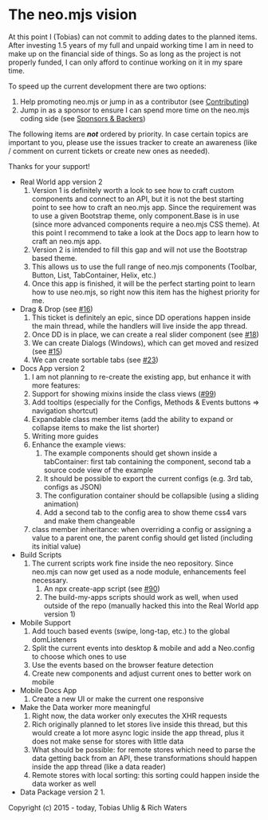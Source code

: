 # The neo.mjs vision

At this point I (Tobias) can not commit to adding dates to the planned items.
After investing 1.5 years of my full and unpaid working time I am in need to make up on the financial side of things.
So as long as the project is not properly funded, I can only afford to continue working on it in my spare time.

To speed up the current development there are two options:
1. Help promoting neo.mjs or jump in as a contributor (see <a href="../CONTRIBUTING.md">Contributing</a>)
2. Jump in as a sponsor to ensure I can spend more time on the neo.mjs coding side (see <a href="../BACKERS.md">Sponsors & Backers</a>)

The following items are ***not*** ordered by priority. In case certain topics are important to you, please use the issues
tracker to create an awareness (like / comment on current tickets or create new ones as needed).

Thanks for your support!

* Real World app version 2
    1. Version 1 is definitely worth a look to see how to craft custom components and connect to an API,
    but it is not the best starting point to see how to craft an neo.mjs app. Since the requirement was to use a given
    Bootstrap theme, only component.Base is in use (since more advanced components require a neo.mjs CSS theme).
    At this point I recommend to take a look at the Docs app to learn how to craft an neo.mjs app.
    2. Version 2 is intended to fill this gap and will not use the Bootstrap based theme.
    3. This allows us to use the full range of neo.mjs components (Toolbar, Button, List, TabContainer, Helix, etc.)
    4. Once this app is finished, it will be the perfect starting point to learn how to use neo.mjs,
    so right now this item has the highest priority for me.
* Drag & Drop (see <a href="https://github.com/neomjs/neo/issues/16">#16</a>)
    1. This ticket is definitely an epic, since DD operations happen inside the main thread, while the handlers will
    live inside the app thread.
    2. Once DD is in place, we can create a real slider component (see <a href="https://github.com/neomjs/neo/issues/18">#18</a>)
    3. We can create Dialogs (Windows), which can get moved and resized (see <a href="https://github.com/neomjs/neo/issues/15">#15</a>)
    4. We can create sortable tabs (see <a href="https://github.com/neomjs/neo/issues/23">#23</a>)
* Docs App version 2
    1. I am not planning to re-create the existing app, but enhance it with more features:
    2. Support for showing mixins inside the class views (<a href="https://github.com/neomjs/neo/issues/99">#99</a>)
    3. Add tooltips (especially for the Configs, Methods & Events buttons => navigation shortcut)
    4. Expandable class member items (add the ability to expand or collapse items to make the list shorter)
    5. Writing more guides
    6. Enhance the example views:
        1. The example components should get shown inside a tabContainer: first tab containing the component,
        second tab a source code view of the example
        2. It should be possible to export the current configs (e.g. 3rd tab, configs as JSON)
        3. The configuration container should be collapsible (using a sliding animation)
        4. Add a second tab to the config area to show theme css4 vars and make them changeable
    7. class member inheritance: when overriding a config or assigning a value to a parent one, the parent config
    should get listed (including its initial value)
* Build Scripts
    1. The current scripts work fine inside the neo repository. Since neo.mjs can now get used as a node module,
    enhancements feel necessary.
        1. An npx create-app script (see <a href="https://github.com/neomjs/neo/issues/90">#90</a>)
        2. The build-my-apps scripts should work as well, when used outside of the repo (manually hacked this into the
        Real World app version 1)
* Mobile Support
    1. Add touch based events (swipe, long-tap, etc.) to the global domListeners
    2. Split the current events into desktop & mobile and add a Neo.config to choose which ones to use
    3. Use the events based on the browser feature detection
    4. Create new components and adjust current ones to better work on mobile
* Mobile Docs App
    1. Create a new UI or make the current one responsive
* Make the Data worker more meaningful
    1. Right now, the data worker only executes the XHR requests
    2. Rich originally planned to let stores live inside this thread, but this would create a lot more async logic inside
    the app thread, plus it does not make sense for stores with little data
    3. What should be possible: for remote stores which need to parse the data getting back from an API, these transformations
    should happen inside the app thread (like a data reader)
    4. Remote stores with local sorting: this sorting could happen inside the data worker as well
* Data Package version 2
    1. 
        
Copyright (c) 2015 - today, Tobias Uhlig & Rich Waters